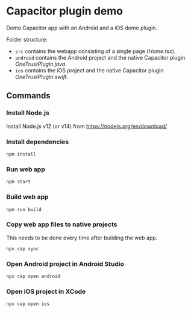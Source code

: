 # Capacitor plugin demo
Demo Capacitor app with an Android and a iOS demo plugin.

Folder structure:
- `src` contains the webapp consisting of a single page (*Home.tsx*).
- `android` contains the Android project and the native Capacitor plugin *OneTrustPlugin.java*.
- `ios` contains the iOS project and the native Capacitor plugin *OneTrustPlugin.swift*.

## Commands

### Install Node.js
Install Node.js v12 (or v14) from https://nodejs.org/en/download/

### Install dependencies
`npm install`

### Run web app
`npm start`

### Build web app
`npm run build`

### Copy web app files to native projects
This needs to be done every time after building the web app.

`npx cap sync`

### Open Android project in Android Studio
`npx cap open android`

### Open iOS project in XCode
`npx cap open ios`


